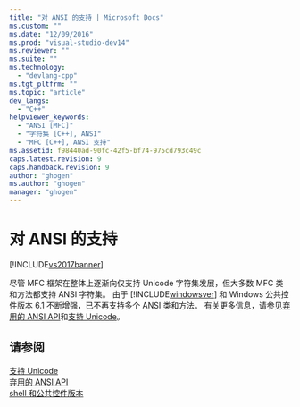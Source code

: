 ```yaml
---
title: "对 ANSI 的支持 | Microsoft Docs"
ms.custom: ""
ms.date: "12/09/2016"
ms.prod: "visual-studio-dev14"
ms.reviewer: ""
ms.suite: ""
ms.technology: 
  - "devlang-cpp"
ms.tgt_pltfrm: ""
ms.topic: "article"
dev_langs: 
  - "C++"
helpviewer_keywords: 
  - "ANSI [MFC]"
  - "字符集 [C++], ANSI"
  - "MFC [C++], ANSI 支持"
ms.assetid: f98440ad-90fc-42f5-bf74-975cd793c49c
caps.latest.revision: 9
caps.handback.revision: 9
author: "ghogen"
ms.author: "ghogen"
manager: "ghogen"
---
```

# 对 ANSI 的支持
[!INCLUDE[vs2017banner](../assembler/inline/includes/vs2017banner.md)]

尽管 MFC 框架在整体上逐渐向仅支持 Unicode 字符集发展，但大多数 MFC 类和方法都支持 ANSI 字符集。  由于 [!INCLUDE[windowsver](../build/reference/includes/windowsver_md.md)] 和 Windows 公共控件版本 6.1 不断增强，已不再支持多个 ANSI 类和方法。 有关更多信息，请参见[弃用的 ANSI API](../mfc/deprecated-ansi-apis.md)和[支持 Unicode](../text/support-for-unicode.md)。  
  
## 请参阅  
 [支持 Unicode](../text/support-for-unicode.md)   
 [弃用的 ANSI API](../mfc/deprecated-ansi-apis.md)   
 [shell 和公共控件版本](http://msdn.microsoft.com/library/windows/desktop/bb776779)